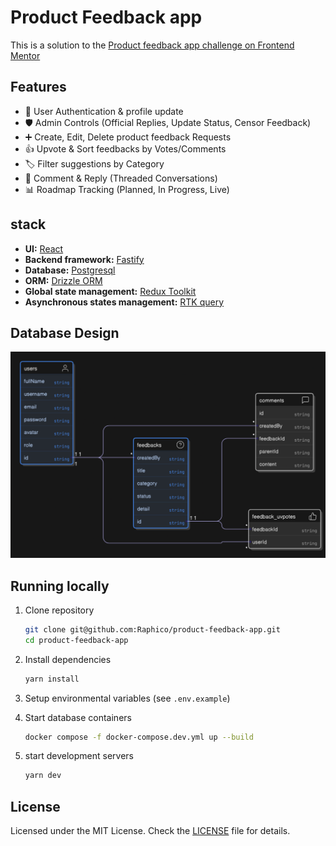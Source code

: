 # Product Feedback app

This is a solution to the [Product feedback app challenge on Frontend Mentor](https://www.frontendmentor.io/challenges/product-feedback-app-wbvUYqjR6)

## Features

- 👤 User Authentication & profile update
- 🛡️ Admin Controls (Official Replies, Update Status, Censor Feedback)
- ➕ Create, Edit, Delete product feedback Requests
- 👍 Upvote & Sort feedbacks by Votes/Comments
- 🏷️ Filter suggestions by Category
- 💬 Comment & Reply (Threaded Conversations)
- 📊 Roadmap Tracking (Planned, In Progress, Live)

## stack

- **UI:** [React](https://react.dev/)
- **Backend framework:** [Fastify](https://fastify.dev/)
- **Database:** [Postgresql](https://www.postgresql.org/)
- **ORM:** [Drizzle ORM](https://orm.drizzle.team/)
- **Global state management:** [Redux Toolkit](https://redux-toolkit.js.org/)
- **Asynchronous states management:** [RTK query](https://redux-toolkit.js.org/rtk-query/overview)

## Database Design

![](database-design.png)

## Running locally

1. Clone repository

   ```bash
   git clone git@github.com:Raphico/product-feedback-app.git
   cd product-feedback-app
   ```

2. Install dependencies

   ```bash
   yarn install
   ```

3. Setup environmental variables (see `.env.example`)

4. Start database containers

   ```bash
   docker compose -f docker-compose.dev.yml up --build
   ```

5. start development servers

   ```bash
   yarn dev
   ```

## License

Licensed under the MIT License. Check the [LICENSE](./LICENSE.md) file for details.
